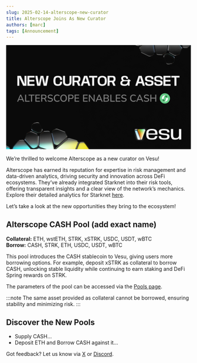 ```yaml
---
slug: 2025-02-14-alterscope-new-curator
title: Alterscope Joins As New Curator
authors: [marc]
tags: [Announcement]
---
```


![New Curator & Asset](alterscope-new-curator.png)

We’re thrilled to welcome Alterscope as a new curator on Vesu! 

Alterscope has earned its reputation for expertise in risk management and data-driven analytics, driving security and innovation across DeFi ecosystems. They’ve already integrated Starknet into their risk tools, offering transparent insights and a clear view of the network’s mechanics. Explore their detailed analytics for Starknet [here](https://app.alterscope.org/projects/starknet/layer2(zk)/chain#analytics).

Let’s take a look at the new opportunities they bring to the ecosystem!

## Alterscope CASH Pool (add exact name)
**Collateral:** ETH, wstETH, STRK, xSTRK, USDC, USDT, wBTC  
**Borrow:** CASH, STRK, ETH, USDC, USDT, wBTC

This pool introduces the CASH stablecoin to Vesu, giving users more borrowing options. For example, deposit xSTRK as collateral to borrow CASH, unlocking stable liquidity while continuing to earn staking and DeFi Spring rewards on STRK.

The parameters of the pool can be accessed via the [Pools page](https://vesu.xyz/pools).

:::note
The same asset provided as collateral cannot be borrowed, ensuring stability and minimizing risk.
:::

## Discover the New Pools
- Supply CASH...
- Deposit ETH and Borrow CASH against it...

Got feedback? Let us know via [X](https://x.com/vesuxyz) or [Discord](https://discord.gg/kef7VwmG).
